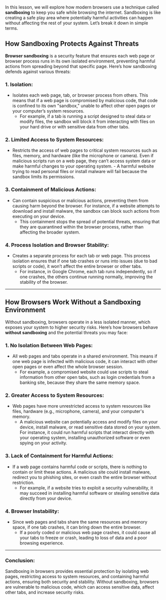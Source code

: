 In this lesson, we will explore how modern browsers use a technique called **sandboxing** to keep you safe while browsing the internet. Sandboxing is like creating a safe play area where potentially harmful activities can happen without affecting the rest of your system. Let’s break it down in simple terms.

## **How Sandboxing Protects Against Threats**

**Browser sandboxing** is a security feature that ensures each web page or browser process runs in its own isolated environment, preventing harmful actions from spreading beyond that specific page. Here’s how sandboxing defends against various threats:

### **1. Isolation:**

-   Isolates each web page, tab, or browser process from others. This means that if a web page is compromised by malicious code, that code is confined to its own "sandbox," unable to affect other open pages or your computer’s system resources.
    -   For example, if a tab is running a script designed to steal data or modify files, the sandbox will block it from interacting with files on your hard drive or with sensitive data from other tabs.

### **2. Limited Access to System Resources:**

-    Restricts the access of web pages to critical system resources such as files, memory, and hardware (like the microphone or camera). Even if malicious scripts run on a web page, they can’t access system data or make harmful changes to your operating system.
    -   A harmful website trying to read personal files or install malware will fail because the sandbox limits its permissions.

### **3. Containment of Malicious Actions:**

-   Can contain suspicious or malicious actions, preventing them from causing harm beyond the browser. For instance, if a website attempts to download and install malware, the sandbox can block such actions from executing on your device.
    -   This containment stops the spread of potential threats, ensuring that they are quarantined within the browser process, rather than affecting the broader system.

### **4. Process Isolation and Browser Stability:**

-  Creates a separate process for each tab or web page. This process isolation ensures that if one tab crashes or runs into issues (due to bad scripts or code), it won’t affect the entire browser or other tabs.
    -   For instance, in Google Chrome, each tab runs independently, so if one crashes, the others continue running normally, improving the stability of the browser.

----------

## **How Browsers Work Without a Sandboxing Environment**

Without sandboxing, browsers operate in a less isolated manner, which exposes your system to higher security risks. Here’s how browsers behave **without sandboxing** and the potential threats you may face:

### **1. No Isolation Between Web Pages:**

-  All web pages and tabs operate in a shared environment. This means if one web page is infected with malicious code, it can interact with other open pages or even affect the whole browser session.
    -   For example, a compromised website could use scripts to steal information from other open tabs, such as login credentials from a banking site, because they share the same memory space.

### **2. Greater Access to System Resources:**

- Web pages have more unrestricted access to system resources like files, hardware (e.g., microphone, camera), and your computer's memory.
    -   A malicious website can potentially access and modify files on your device, install malware, or read sensitive data stored on your system. For instance, it could run harmful scripts that interact directly with your operating system, installing unauthorized software or even spying on your activity.

### **3. Lack of Containment for Harmful Actions:**

- If a web page contains harmful code or scripts, there is nothing to contain or limit these actions. A malicious site could install malware, redirect you to phishing sites, or even crash the entire browser without restriction.
    -   For example, if a website tries to exploit a security vulnerability, it may succeed in installing harmful software or stealing sensitive data directly from your device.

### **4. Browser Instability:**

- Since web pages and tabs share the same resources and memory space, if one tab crashes, it can bring down the entire browser.
    -   If a poorly coded or malicious web page crashes, it could cause all your tabs to freeze or crash, leading to loss of data and a poor browsing experience.

----------

### **Conclusion:**
Sandboxing in browsers provides essential protection by isolating web pages, restricting access to system resources, and containing harmful actions, ensuring both security and stability. Without sandboxing, browsers are vulnerable to malicious code, which can access sensitive data, affect other tabs, and increase security risks.
<!--stackedit_data:
eyJoaXN0b3J5IjpbLTQ0NDA1MzA2NywtMzg0MTM0MTZdfQ==
-->